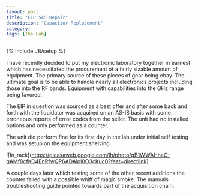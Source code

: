 ```yaml
---
layout: post
title: "EIP 545 Repair"
description: "Capacitor Replacement"
category: 
tags: [The Lab]
---
```

{% include JB/setup %}

I have recently decided to put my electronic laboratory together in earnest which has necessitated the procurement of a fairly sizable amount of equipment. The primary source of these pieces of gear being ebay. The ultimate goal is to be able to handle nearly all electronics projects including those into the RF bands. Equipment with capabilities into the GHz range being favored.

The EIP in question was sourced as a best offer and after some back and forth with the liquidator was acquired on an AS-IS basis with some erroneous reports of error codes from the seller. The unit had no installed options and only performed as a counter.

The unit did perform fine for its first day in the lab under initial self testing and was setup on the equipment shelving. 

![In_rack](https://picasaweb.google.com/lh/photo/gB1WWAHheO-qAMf8cfKC4EnRfwQP6ADAlpl0O3cKuc0?feat=directlink]

A couple days later which testing some of the other recent additions the counter failed with a possible whiff of magic smoke. The manuals troubleshooting guide pointed towards part of the acquisition chain.
